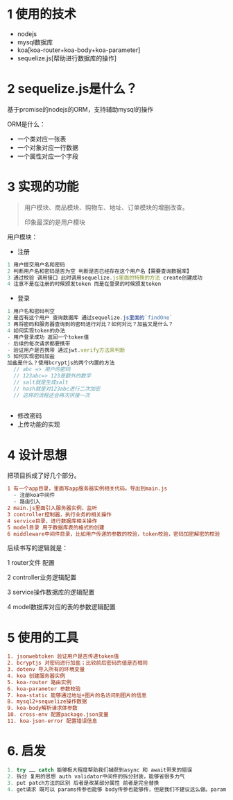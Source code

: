 

# 1 使用的技术 

- nodejs
- mysql数据库
- koa[koa-router+koa-body+koa-parameter]
- sequelize.js[帮助进行数据库的操作]

# 2 sequelize.js是什么？

  基于promise的nodejs的ORM，支持辅助mysql的操作

  ORM是什么：

- 一个类对应一张表
- 一个对象对应一行数据
- 一个属性对应一个字段



# 3 实现的功能

>用户模块、商品模块、购物车、地址、订单模块的增删改查。
>
>印象最深的是用户模块



用户模块：

- 注册

```js
1 用户提交用户名和密码
2 判断用户名和密码是否为空 判断是否已经存在这个用户名【需要查询数据库】
3 通过校验 调用接口 此时调用sequelize.js里面的特殊的方法 create创建成功
4 注意不是在注册的时候颁发token 而是在登录的时候颁发token
```



- 登录

```js
1 用户名和密码判空
2 是否有这个用户 查询数据库 通过sequelize.js里面的`findOne`
3 再将密码和服务器查询到的密码进行对比？如何对比？加盐又是什么？
4 如何实现token的办法
- 用户登录成功 返回一个token值
- 后续的每次请求都要携带
- 验证用户是否携带 通过jwt.verify方法来判断
5 如何实现密码加盐
加盐是什么？使用bcryptjs的两个内置的方法
  // abc => 用户的密码
  // 123abc=> 123是额外的数字
  // salt就是生成salt
  // hash就是对123abc进行二次加密
  // 这样的流程还会再次拼接一次
  
```



- 修改密码
- 上传功能的实现



# 4 设计思想

把项目拆成了好几个部分。

```diff
1 有一个app目录，里面写app服务器实例相关代码。导出到main.js
  - 注册koa中间件
  - 路由引入
2 main.js里面引入服务器实例，监听
3 controller控制器，执行业务的相关操作
4 service目录，进行数据库相关操作
5 model目录 用于数据库表的格式的创建
6 middleware中间件目录，比如用户传递的参数的校验，token校验，密码加密解密的校验
```



后续书写的逻辑就是：

1 router文件 配置

2 controller业务逻辑配置

3 service操作数据库的逻辑配置

4 model数据库对应的表的参数逻辑配置





# 5 使用的工具

```diff
1. jsonwebtoken 验证用户是否传递token值
2. bcryptjs 对密码进行加盐；比较前后密码的值是否相同
3. dotenv 导入所有的环境变量
4. koa 创建服务器实例
5. koa-router 路由实例
6. koa-parameter 参数校验
7. koa-static 能够通过地址+图片的名访问到图片的信息
8. mysql2+sequelize操作数据
9. koa-body解析请求体参数
10. cross-env 配置package.json变量
11. koa-json-error 配置错误信息
```





# 6. 启发

```js
1. try …… catch 能够极大程度帮助我们捕获到async 和 await带来的错误
2. 拆分 复用的思想 auth validator中间件的拆分封装，能够省很多力气
3. put patch方法的区别 后者是改某部分属性 前者是完全替换
4. get请求 既可以 params传参也能够 body传参也能够传，但是我们不建议这么做。params传参也是拼接到地址栏上。直接传id /find/:id,传params /find?name="21"&age="12"

```




